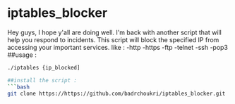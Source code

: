 # iptables_blocker
Hey guys, I hope y'all are doing well. I'm back with another script that will help you respond to incidents.
This script will block the specified IP from accessing your important services.
  like :
-http
-https
-ftp
-telnet
-ssh 
-pop3 
##usage : 
```bash
./iptables {ip_blocked]

##install the script : 
```bash  
git clone https://https://github.com/badrchoukri/iptables_blocker.git

